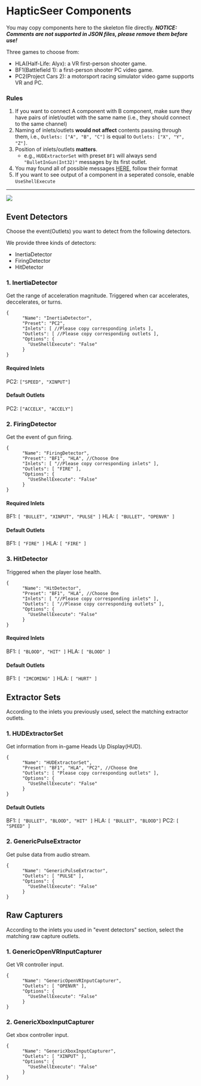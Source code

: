 # HapticSeer Components
You may copy components here to the skeleton file directly.
***NOTICE: Comments are not supported in JSON files, please remove them before use!***

Three games to choose from:
* HLA(Half-Life: Alyx): a VR first-person shooter game.
* BF1(Battlefield 1): a first-person shooter PC video game.
* PC2(Project Cars 2): a motorsport racing simulator video game supports VR and PC.

### Rules
1. If you want to connect A component with B component, make sure they have pairs of inlet/outlet with the same name (i.e., they should connect to the same channel)
2. Naming of inlets/outlets **would not affect** contents passing through them, i.e., ```Outlets: ["A", "B", "C"]``` is equal to ```Outlets: ["X", "Y", "Z"]```.
3. Position of inlets/outlets **matters**. 
    * e.g., ```HUDExtractorSet``` with preset ```BF1``` will always send ```"BulletInGun(Int32)"``` messages by its first outlet.
4. You may found all of possible messages [HERE](./listOfOutletMassages.md), follow their format
5. If you want to see output of a component in a seperated console, enable ```UseShellExecute```
---
![](https://i.imgur.com/hZGMbd3.png)

## Event Detectors
Choose the event(Outlets) you want to detect from the following detectors.

We provide three kinds of detectors:
* InertiaDetector
* FiringDetector
* HitDetector
### 1. InertiaDetector
Get the range of acceleration magnitude. Triggered when car accelerates, deccelerates, or turns.
```json=
{
      "Name": "InertiaDetector",
      "Preset": "PC2",
      "Inlets": [ //Please copy corresponding inlets ],
      "Outlets": [ //Please copy corresponding outlets ],
      "Options": {
        "UseShellExecute": "False"
      }
}
```
#### **Required** Inlets

PC2: ```["SPEED", "XINPUT"]```

#### Default Outlets

PC2: ```["ACCELX", "ACCELY"]```

### 2. FiringDetector
Get the event of gun firing.
```json=
{
      "Name": "FiringDetector",
      "Preset": "BF1", "HLA", //Choose One
      "Inlets": [ "//Please copy corresponding inlets" ],
      "Outlets": [ "FIRE" ],
      "Options": {
        "UseShellExecute": "False"
      }
}
```
#### **Required** Inlets

BF1: ```[ "BULLET", "XINPUT", "PULSE" ]```
HLA: ```[ "BULLET", "OPENVR" ]```

#### Default Outlets

BF1: ```[ "FIRE" ]```
HLA: ```[ "FIRE" ]```

### 3. HitDetector
Triggered when the player lose health.
```json=
{
      "Name": "HitDetector",
      "Preset": "BF1", "HLA", //Choose One
      "Inlets": [ "//Please copy corresponding inlets" ],
      "Outlets": [ "//Please copy corresponding outlets" ],
      "Options": {
        "UseShellExecute": "False"
      }
}
```
#### **Required** Inlets
BF1: ```[ "BLOOD", "HIT" ]```
HLA: ```[ "BLOOD" ]```

#### Default Outlets 
BF1: ```[ "IMCOMING" ]```
HLA: ```[ "HURT" ]```


## Extractor Sets
According to the inlets you previously used, select the matching extractor outlets.
### 1. HUDExtractorSet
Get information from in-game Heads Up Display(HUD).
```json=
{
      "Name": "HUDExtractorSet",
      "Preset": "BF1", "HLA", "PC2", //Choose One
      "Outlets": [ "Please copy corresponding outlets" ],
      "Options": {
        "UseShellExecute": "False"
      }
}
```
#### Default Outlets
BF1: ```[ "BULLET", "BLOOD", "HIT" ]```
HLA: ```[ "BULLET", "BLOOD"]```
PC2: ```[ "SPEED" ]```

### 2. GenericPulseExtractor
Get pulse data from audio stream.
```json=
{
      "Name": "GenericPulseExtractor",
      "Outlets": [ "PULSE" ],
      "Options": {
        "UseShellExecute": "False"
      }
}
```
## Raw Capturers
According to the inlets you used in "event detectors" section, select the matching raw capture outlets.
### 1. GenericOpenVRInputCapturer
Get VR controller input.
```json=
{
      "Name": "GenericOpenVRInputCapturer",
      "Outlets": [ "OPENVR" ],
      "Options": {
        "UseShellExecute": "False"
      }
}
```
### 2. GenericXboxInputCapturer
Get xbox controller input.
```json=
{
      "Name": "GenericXboxInputCapturer",
      "Outlets": [ "XINPUT" ],
      "Options": {
        "UseShellExecute": "False"
      }
}
```